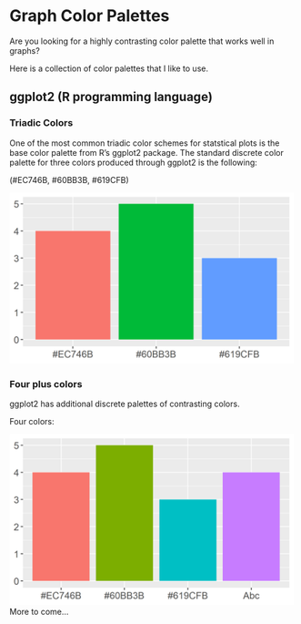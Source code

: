 Graph Color Palettes
====================

Are you looking for a highly contrasting color palette that works well
in graphs?

Here is a collection of color palettes that I like to use.

ggplot2 (R programming language)
--------------------------------

### Triadic Colors

One of the most common triadic color schemes for statstical plots is the
base color palette from R’s ggplot2 package. The standard discrete color
palette for three colors produced through ggplot2 is the following:

(\#EC746B, \#60BB3B, \#619CFB)

<img src="ggplotStandard3.png" width=500 height=300/>

### Four plus colors

ggplot2 has additional discrete palettes of contrasting colors.

Four colors:

<img src="ggplotStandard4.png" width=500 height=300/> More to come…
